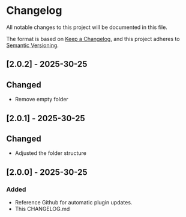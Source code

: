 # Changelog

All notable changes to this project will be documented in this file.

The format is based on [Keep a Changelog](https://keepachangelog.com/en/1.0.0/),
and this project adheres to [Semantic Versioning](https://semver.org/spec/v2.0.0.html).

## [2.0.2] - 2025-30-25

## Changed 

- Remove empty folder

## [2.0.1] - 2025-30-25

## Changed 

- Adjusted the folder structure

## [2.0.0] - 2025-30-25

### Added

- Reference Github for automatic plugin updates. 
- This CHANGELOG.md
